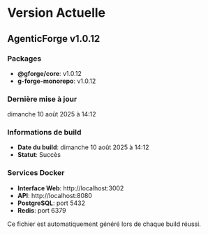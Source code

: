 # Version Actuelle

## AgenticForge v1.0.12

### Packages
- **@gforge/core**: v1.0.12
- **g-forge-monorepo**: v1.0.12

### Dernière mise à jour
dimanche 10 août 2025 à 14:12

### Informations de build
- **Date du build**: dimanche 10 août 2025 à 14:12
- **Statut**: Succès

### Services Docker
- **Interface Web**: http://localhost:3002
- **API**: http://localhost:8080
- **PostgreSQL**: port 5432
- **Redis**: port 6379

Ce fichier est automatiquement généré lors de chaque build réussi.